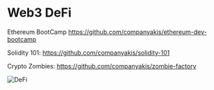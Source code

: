 # Web3 DeFi

Ethereum BootCamp
https://github.com/companyakis/ethereum-dev-bootcamp

Solidity 101:
https://github.com/companyakis/solidity-101

Crypto Zombies:
https://github.com/companyakis/zombie-factory


![DeFi](https://github.com/companyakis/defi/assets/77589867/749420cc-0e81-4b95-8457-baf1c7359fe6)

